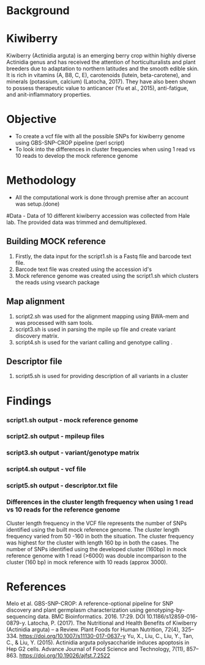   # Background
 

 # Kiwiberry



Kiwiberry (Actinidia arguta) is an emerging berry crop within highly diverse Actinidia genus and has received the attention of horticulturalists and plant breeders due to adaptation to northern latitudes and the smooth edible skin. It is rich in vitamins (A, B8, C, E), carotenoids (lutein, beta-carotene), and minerals (potassium, calcium) (Latocha, 2017). They have also been shown to possess therapeutic value to anticancer (Yu et al., 2015), anti-fatigue, and anit-inflammatory properties.

# Objective
- To create a vcf file with all the possible SNPs for kiwiberry genome using GBS-SNP-CROP pipeline (perl script)
- To look into the differences in cluster frequencies when using 1 read vs 10 reads to develop the mock reference genome



# Methodology
- All the computational work is done through premise after an account was setup.(done)


#Data - Data of 10 different kiwiberry accession was collected from Hale lab. The provided data was trimmed and demultiplexed. 

## Building MOCK reference
1) Firstly, the data input for the script1.sh is a Fastq file and barcode text file.
2) Barcode text file was created using the accession id's
3) Mock reference genome was created using the script1.sh which  clusters the reads using vsearch package

## Map alignment
1) script2.sh was used for the alignment mapping using BWA-mem and was processed with sam tools.  
2) script3.sh is used in parsing the mpile up file and create variant discovery matrix.    
3) script4.sh is used for the variant calling and genotype calling .    
  

## Descriptor file
1) script5.sh is used for providing description of all variants in a cluster   





# Findings 


### script1.sh output - mock reference genome


### script2.sh output - mpileup files


### script3.sh output - variant/genotype matrix


### script4.sh output - vcf file


### script5.sh output - descriptor.txt file

### Differences in the cluster length frequency when using 1 read vs 10 reads for the reference genome
Cluster length frequency in the VCF file  represents the number of SNPs identified using the built mock reference genome. The cluster length frequency varied from 50 -160 in both the situation. The cluster frequency was highest for the cluster with length 160 bp in both the cases. The number of SNPs identified using the developed cluster (160bp) in mock reference genome with 1 read (>6000) was double incomparison to the cluster (160 bp) in mock reference with 10 reads (approx 3000).





# References 
Melo et al. GBS-SNP-CROP: A reference-optional pipeline for SNP discovery and plant germplasm characterization using genotyping-by-sequencing data. BMC Bioinformatics. 2016. 17:29. DOI 10.1186/s12859-016-0879-y.
Latocha, P. (2017). The Nutritional and Health Benefits of Kiwiberry (Actinidia arguta) – a Review. Plant Foods for Human Nutrition, 72(4), 325–334. https://doi.org/10.1007/s11130-017-0637-y
Yu, X., Liu, C., Liu, Y., Tan, C., & Liu, Y. (2015). Actinidia arguta polysaccharide induces apoptosis in Hep G2 cells. Advance Journal of Food Science and Technology, 7(11), 857–863. https://doi.org/10.19026/ajfst.7.2522
